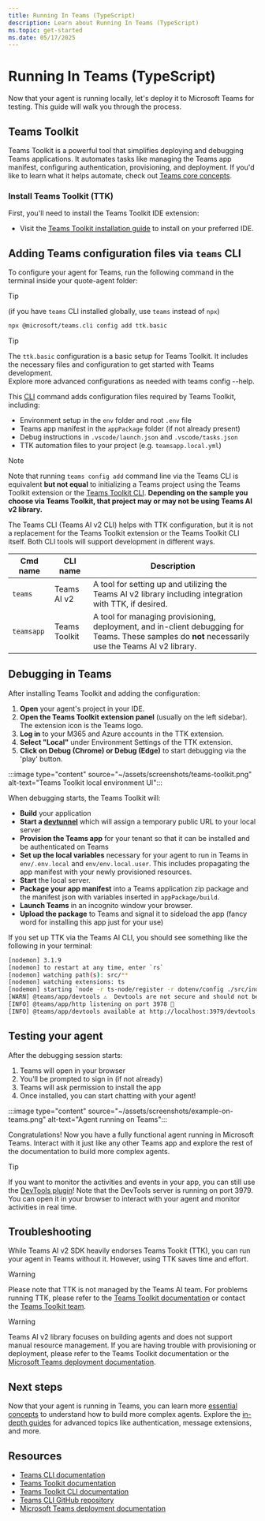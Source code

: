 ```yaml
---
title: Running In Teams (TypeScript)
description: Learn about Running In Teams (TypeScript)
ms.topic: get-started
ms.date: 05/17/2025
---
```


# Running In Teams (TypeScript)

Now that your agent is running locally, let's deploy it to Microsoft Teams for testing. This guide will walk you through the process.

## Teams Toolkit

Teams Toolkit is a powerful tool that simplifies deploying and debugging Teams applications. It automates tasks like managing the Teams app manifest, configuring authentication, provisioning, and deployment. If you'd like to learn what it helps automate, check out [Teams core concepts](/teams/core-concepts).

### Install Teams Toolkit (TTK)

First, you'll need to install the Teams Toolkit IDE extension:

- Visit the [Teams Toolkit installation guide](/microsoftteams/platform/toolkit/install-teams-toolkit) to install on your preferred IDE.

## Adding Teams configuration files via `teams` CLI

To configure your agent for Teams, run the following command in the terminal inside your quote-agent folder:

> [!TIP]
> (if you have `teams` CLI installed globally, use `teams` instead of `npx`)

```bash
npx @microsoft/teams.cli config add ttk.basic
```

> [!TIP]
> The `ttk.basic` configuration is a basic setup for Teams Toolkit. It includes the necessary files and configuration to get started with Teams development.<br/>
> Explore more advanced configurations as needed with teams config --help.<br />

This [CLI](/developer-tools/cli) command adds configuration files required by Teams Toolkit, including:

- Environment setup in the `env` folder and root `.env` file
- Teams app manifest in the `appPackage` folder (if not already present)
- Debug instructions in `.vscode/launch.json` and `.vscode/tasks.json`
- TTK automation files to your project (e.g. `teamsapp.local.yml`)

> [!NOTE]
> Note that running `teams config add` command line via the Teams CLI is equivalent **but not equal** to initializing a Teams project using the Teams Toolkit extension or the [Teams Toolkit CLI](/microsoftteams/platform/toolkit/teams-toolkit-cli?pivots=version-three). **Depending on the sample you choose via Teams Toolkit, that project may or may not be using Teams AI v2 library.**

The Teams CLI (Teams AI v2 CLI) helps with TTK configuration, but it is not a replacement for the Teams Toolkit extension or the Teams Toolkit CLI itself. Both CLI tools will support development in different ways.

| Cmd name   | CLI name      | Description                                                                                                                                        |
| ---------- | ------------- | -------------------------------------------------------------------------------------------------------------------------------------------------- |
| `teams`    | Teams AI v2   | A tool for setting up and utilizing the Teams AI v2 library including integration with TTK, if desired.                                            |
| `teamsapp` | Teams Toolkit | A tool for managing provisioning, deployment, and in-client debugging for Teams. These samples do **not** necessarily use the Teams AI v2 library. |

## Debugging in Teams

After installing Teams Toolkit and adding the configuration:

1. **Open** your agent's project in your IDE.
2. **Open the Teams Toolkit extension panel** (usually on the left sidebar). The extension icon is the Teams logo.
3. **Log in** to your M365 and Azure accounts in the TTK extension.
4. **Select "Local"** under Environment Settings of the TTK extension.
5. **Click on Debug (Chrome) or Debug (Edge)** to start debugging via the 'play' button.

:::image type="content" source="~/assets/screenshots/teams-toolkit.png" alt-text="Teams Toolkit local environment UI":::

When debugging starts, the Teams Toolkit will:

- **Build** your application
- **Start a [devtunnel](/teams/core-concepts#devtunnel)** which will assign a temporary public URL to your local server
- **Provision the Teams app** for your tenant so that it can be installed and be authenticated on Teams
- **Set up the local variables** necessary for your agent to run in Teams in `env/.env.local` and `env/env.local.user`. This includes propagating the app manifest with your newly provisioned resources.
- **Start** the local server.
- **Package your app manifest** into a Teams application zip package and the manifest json with variables inserted in `appPackage/build`.
- **Launch Teams** in an incognito window your browser.
- **Upload the package** to Teams and signal it to sideload the app (fancy word for installing this app just for your use)

If you set up TTK via the Teams AI CLI, you should see something like the following in your terminal:


```sh
[nodemon] 3.1.9
[nodemon] to restart at any time, enter `rs`
[nodemon] watching path(s): src/**
[nodemon] watching extensions: ts
[nodemon] starting `node -r ts-node/register -r dotenv/config ./src/index.ts`
[WARN] @teams/app/devtools ⚠️  Devtools are not secure and should not be used production environments ⚠️
[INFO] @teams/app/http listening on port 3978 🚀
[INFO] @teams/app/devtools available at http://localhost:3979/devtools
```


## Testing your agent

After the debugging session starts:

1. Teams will open in your browser
2. You'll be prompted to sign in (if not already)
3. Teams will ask permission to install the app
4. Once installed, you can start chatting with your agent!

:::image type="content" source="~/assets/screenshots/example-on-teams.png" alt-text="Agent running on Teams":::

Congratulations! Now you have a fully functional agent running in Microsoft Teams. Interact with it just like any other Teams app and explore the rest of the documentation to build more complex agents.

> [!TIP]
> If you want to monitor the activities and events in your app, you can still use the [DevTools plugin](/developer-tools/devtools)! Note that the DevTools server is running on port 3979. You can open it in your browser to interact with your agent and monitor activities in real time.

## Troubleshooting

While Teams AI v2 SDK heavily endorses Teams Tookit (TTK), you can run your agent in Teams without it. However, using TTK saves time and effort.

> [!WARNING]
> Please note that TTK is not managed by the Teams AI team. For problems running TTK, please refer to the [Teams Toolkit documentation](/microsoftteams/platform/toolkit/overview) or contact the [Teams Toolkit team](https://github.com/OfficeDev/Teams-Toolkit).

> [!WARNING]
> Teams AI v2 library focuses on building agents and does not support manual resource management. If you are having trouble with provisioning or deployment, please refer to the Teams Toolkit documentation or the [Microsoft Teams deployment documentation](/microsoftteams/deploy-overview).

## Next steps

Now that your agent is running in Teams, you can learn more [essential concepts](../essentials/overview.md.md) to understand how to build more complex agents. Explore the [in-depth guides](../in-depth-guides/overview.md.md) for advanced topics like authentication, message extensions, and more.

## Resources

- [Teams CLI documentation](/developer-tools/cli)
- [Teams Toolkit documentation](/microsoftteams/platform/toolkit/overview)
- [Teams Toolkit CLI documentation](/microsoftteams/platform/toolkit/cli)
- [Teams CLI GitHub repository](https://github.com/OfficeDev/Teams-Toolkit)
- [Microsoft Teams deployment documentation](/microsoftteams/deploy-overview)